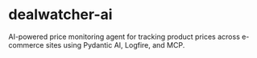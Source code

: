 # dealwatcher-ai
AI-powered price monitoring agent for tracking product prices across e-commerce sites using Pydantic AI, Logfire, and MCP.
